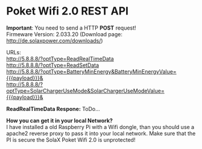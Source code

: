 # Poket Wifi 2.0 REST API

**Important**:  You need to send a HTTP **POST** request!  
Firmeware Version: 2.033.20 (Download page: http://de.solaxpower.com/downloads/)

URLs:  
http://5.8.8.8/?optType=ReadRealTimeData  
http://5.8.8.8/?optType=ReadSetData  
http://5.8.8.8/?optType=BatteryMinEnergy&BatteryMinEnergyValue={{{payload}}}&  
http://5.8.8.8/?optType=SolarChargerUseMode&SolarChargerUseModeValue={{{payload}}}&  

**ReadRealTimeData Respone:**
ToDo...

**How you can get it in your local Network?**  
I have installed a old Raspberry Pi with a Wifi dongle, than you should use a apache2 reverse proxy to pass it into your local network. Make sure that the PI is secure the SolaX Poket Wifi 2.0 is unprotected!
